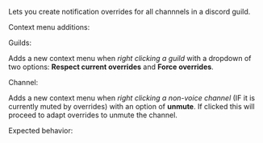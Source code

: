 Lets you create notification overrides for all channnels in a discord guild.

Context menu additions:

Guilds:

Adds a new context menu when *right clicking a guild* with a dropdown of two options: **Respect current overrides** and **Force overrides**.

Channel:

Adds a new context menu when *right clicking a non-voice channel* (IF it is currently muted by overrides) with an option of **unmute**. If clicked this will proceed to adapt overrides to unmute the channel.

Expected behavior:

